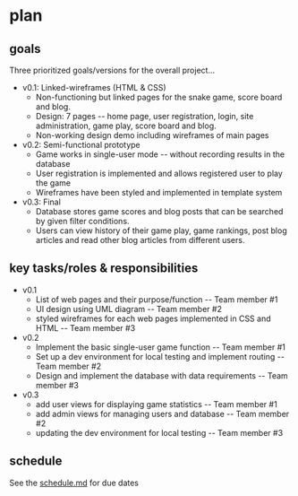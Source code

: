 # plan

## goals

Three prioritized goals/versions for the overall project...

* v0.1: Linked-wireframes (HTML & CSS)
  * Non-functioning but linked pages for the snake game, score board and blog.
  * Design: 7 pages -- home page, user registration, login, site administration, game play, score board and blog.
  * Non-working design demo including wireframes of main pages
* v0.2: Semi-functional prototype
  * Game works in single-user mode -- without recording results in the database
  * User registration is implemented and allows registered user to play the game
  * Wireframes have been styled and implemented in template system
* v0.3: Final
  * Database stores game scores and blog posts that can be searched by given filter conditions.
  * Users can view history of their game play, game rankings, post blog articles and read other blog articles from different users.

## key tasks/roles & responsibilities

* v0.1
  * List of web pages and their purpose/function -- Team member #1
  * UI design using UML diagram -- Team member #2
  * styled wireframes for each web pages implemented in CSS and HTML -- Team member #3
* v0.2
  * Implement the basic single-user game function -- Team member #1
  * Set up a dev environment for local testing and implement routing -- Team member #2
  * Design and implement the database with data requirements -- Team member #3
* v0.3
  * add user views for displaying game statistics -- Team member #1
  * add admin views for managing users and database -- Team member #2
  * updating the dev environment for local testing -- Team member #3

## schedule

See the [schedule.md](./schedule.md) for due dates
